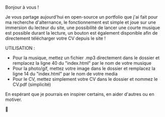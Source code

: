 Bonjour à vous !

Je vous partage aujourd'hui en open-source un portfolio que j'ai fait pour ma recherche d'alternance, 
le fonctionnement est simple et joue sur une immersion du lecteur du site, une possibilité de 
lancer une courte musique est possible durant la lecture, un bouton est également disponible afin de
directement télécharger votre CV depuis le site !


UTILISATION : 

- Pour la musique, mettez un fichier .mp3 directement dans le dossier et remplacez la ligne 40 du "index.html" par le nom de votre musique
- Pour la photo/gif, mettez votre image dans le dossier et remplacez la ligne 14 du "index.html" par le nom de votre media
- Pour le CV, mettez simplement votre CV dans le dossier et nommez le CV.pdf (simplicité)

En espérant que je pourrais en inspirer certains, en aider d'autres ou en motiver.



🍿
